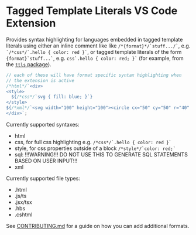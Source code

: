 # Tagged Template Literals VS Code Extension

Provides syntax highlighting for languages embedded in tagged template literals using either an inline comment like like `` /*{format}*/`stuff.../` ``, e.g. `` `/*css*/`.hello { color: red }` ``, or tagged template literals of the form `` {format}`stuff...` ``, e.g. `` css`.hello { color: red; }` `` (for example, from the [`ttls` package](https://www.npmjs.com/package/ttls)).

```js
// each of these will have format specific syntax highlighting when 
// the extension is active
/*html*/`<div>
<style>
  ${/*css*/`svg { fill: blue; }`}
</style>
${/*xml*/`<svg width="100" height="100"><circle cx="50" cy="50" r="40" /></svg>`}
</div>`;
```

Currently supported syntaxes:

- html
- css, for full css highlighting e.g. `` /*css*/`.hello { color: red }` ``
- style, for css properties outside of a block `` /*style*/`color: red;` ``
- sql: !!!WARNING!!! DO NOT USE THIS TO GENERATE SQL STATEMENTS BASED ON USER INPUT!!! 
- xml

Currently supported file types:

- .html
- .js/ts
- .jsx/tsx
- .hbs
- .cshtml

See [CONTRIBUTING.md](https://github.com/alexgagnon/ttls/CONTRIBUTING.md) for a guide on how you can add additional formats.

